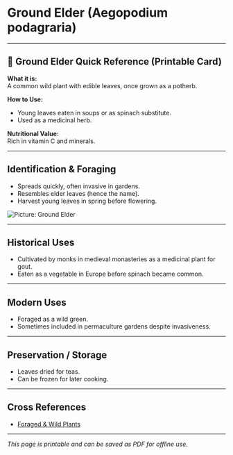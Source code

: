 # Ground Elder (Aegopodium podagraria)

---

## 📜 Ground Elder Quick Reference (Printable Card)

**What it is:**  
A common wild plant with edible leaves, once grown as a potherb.  

**How to Use:**  
- Young leaves eaten in soups or as spinach substitute.  
- Used as a medicinal herb.  

**Nutritional Value:**  
Rich in vitamin C and minerals.  

---

## Identification & Foraging  

- Spreads quickly, often invasive in gardens.  
- Resembles elder leaves (hence the name).  
- Harvest young leaves in spring before flowering.  

![Picture: Ground Elder](placeholder-ground-elder.jpg)

---

## Historical Uses  

- Cultivated by monks in medieval monasteries as a medicinal plant for gout.  
- Eaten as a vegetable in Europe before spinach became common.  

---

## Modern Uses  

- Foraged as a wild green.  
- Sometimes included in permaculture gardens despite invasiveness.  

---

## Preservation / Storage  

- Leaves dried for teas.  
- Can be frozen for later cooking.  

---

## Cross References  

- [Foraged & Wild Plants](plants_foraging.md)  

---

*This page is printable and can be saved as PDF for offline use.*
